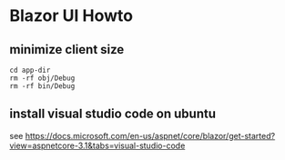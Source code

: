 # Blazor UI Howto

## minimize client size

    cd app-dir
    rm -rf obj/Debug
    rm -rf bin/Debug

## install visual studio code on ubuntu

see <https://docs.microsoft.com/en-us/aspnet/core/blazor/get-started?view=aspnetcore-3.1&tabs=visual-studio-code>
